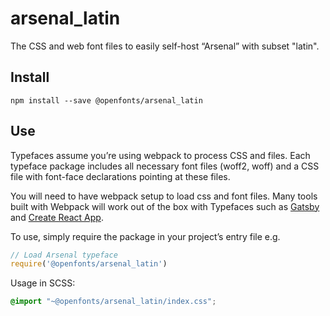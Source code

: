 
# arsenal_latin

The CSS and web font files to easily self-host “Arsenal” with subset "latin".

## Install

`npm install --save @openfonts/arsenal_latin`

## Use

Typefaces assume you’re using webpack to process CSS and files. Each typeface
package includes all necessary font files (woff2, woff) and a CSS file with
font-face declarations pointing at these files.

You will need to have webpack setup to load css and font files. Many tools built
with Webpack will work out of the box with Typefaces such as [Gatsby](https://github.com/gatsbyjs/gatsby)
and [Create React App](https://github.com/facebookincubator/create-react-app).

To use, simply require the package in your project’s entry file e.g.

```javascript
// Load Arsenal typeface
require('@openfonts/arsenal_latin')
```

Usage in SCSS:
```scss
@import "~@openfonts/arsenal_latin/index.css";
```
